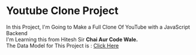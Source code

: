 # Youtube Clone Project

In this Project, I'm Going to Make a Full Clone Of YouTube with a JavaScript Backend </br>
I'm Learning this from Hitesh Sir <b>Chai Aur Code Wale.</b></br>
The Data Model for This Project is : [Click Here](https://app.eraser.io/workspace/KA1AEAfPVX5TLmdOScIy?origin=share&elements=mfO2FeGwjm89xF1g8WhETw)
